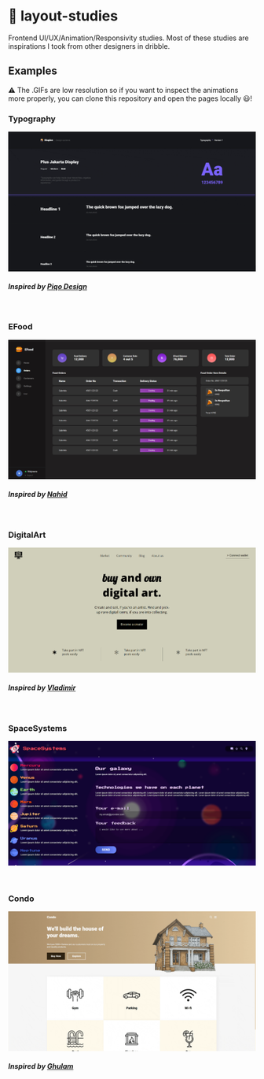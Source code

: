 # 🎨 layout-studies

Frontend UI/UX/Animation/Responsivity studies. Most of these studies are inspirations I took from other designers in dribble.

## Examples

⚠ The .GIFs are low resolution so if you want to inspect the animations more properly, you can clone this repository and open the pages locally 😃!

### Typography

![Typography Example](/typography/example.gif)

##### Inspired by [Piqo Design](https://dribbble.com/shots/16711536-Pre-order-time-Shoplon-Style-guide-Typography)

<br>

### EFood

![EFood example](/efood/example.png)

##### Inspired by [Nahid](https://dribbble.com/shots/14901833-Food-ecommerce-order-management-admin-panel)

<br>

### DigitalArt

![DigitalArt Example](/digital-art/example.png)

##### Inspired by [Vladimir](https://dribbble.com/shots/15798662-Product-page-hero-section/attachments/7609872?mode=media)

<br>

### SpaceSystems

![SpaceSystems example](/space/example.png)

<br>

### Condo

![Condo Example](/condo/example.gif)

##### Inspired by [Ghulam](https://dribbble.com/shots/15871130-Property-Landing-Page-Design)
